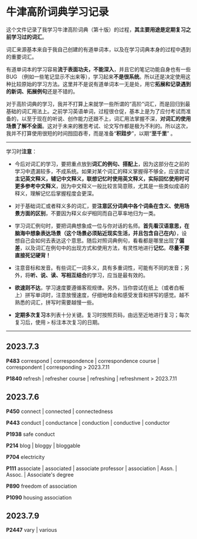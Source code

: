 # 牛津高阶词典学习记录

这个文件记录了我学习牛津高阶词典（第十版）的过程，**其主要用途是定期复习之前学习过的词汇**。

词汇来源基本来自于我自己创建的有道单词本，以及在学习词典本身的过程中遇到的重要词汇。

有道单词本的学习容易**流于表面功夫，不能深入**，并且它的笔记功能自身也有一些 BUG （例如一些笔记显示不出来等），学习起来**不是很系统**。所以还是决定使用这种比较原始的学习方法。这里并不是说有道单词本一无是处，用它**拓展和记录遇到的新词、拓展例句**还是不错的。

对于高阶词典的学习，我并不打算上来就学一些所谓的“高阶”词汇，而是回归到最基础的词汇用法上。之前学习英语单词，过程很仓促，基本上是为了应付考试而准备的，以至于现在的听说、创作能力还跟不上，词汇用法掌握不深，**对词汇的使用场景了解不全面**。这对于未来的雅思考试、论文写作都是极为不利的。所以这次，我并不打算使用很短的时间囫囵吞枣，而是准备“**积跬步**”，以期“**至千里**” 。

---

学习时**注意**：

- 今后对词汇的学习，要把重点放到**词汇的例句、搭配上**，因为这部分在之前的学习中遗漏较多，不成系统。如果对某个词汇的释义掌握得不够全，应该尝试**主记英文释义，辅记中文释义，联想记忆时使用英文释义，实际回忆使用时可更多参考中文释义**，因为中文释义一般比较言简意赅，尤其是一些类似成语的释义，理解记忆后掌握程度会更深。

- 对于基础词汇或者释义多的词汇，要**注意区分词典中各个词条在含义、使用场景方面的区别**，不要因为释义*似乎*相同而自己草率地归为一类。

- 学习词汇例句时，要把词典想象成一位与你对话的名师。**首先看汉语意思，在脑海中想象表达场景（这个场景必须贴近现实生活，并且包含自己在内）**，设想自己会如何去表达这个意思。随后对照词典例句，看看都是哪里出现了**偏差**，以及词汇在例句中的出现方式和使用方法，有灵性地进行**记忆**。**尽量不要直接死记硬背！**

- 注意音标和发音。有些词汇一词多义，具有多重词性，可能有不同的发音；另外，将**听、说、读、写相互结合**的学习，应当是最有效的。

- **欲速则不达**，学习速度要遵循客观规律。另外，当你尝试在纸上（或者白板上）拼写单词时，注意放慢速度，仔细地体会和感受发音和拼写的感觉。越不熟悉的词汇，拼写时需要越慢一些。

- **定期多次复习**本列表十分关键。复习时按照页码，由远至近地进行复习；每次复习后，使用 `>` 标注本次复习的日期。

---

## 2023.7.3

**P483** correspond | correspondence | correspondence course | correspondent | corresponding > 2023.7.11

**P1840** refresh | refresher course | refreshing | refreshment > 2023.7.11

## 2023.7.6

**P450** connect | connected | connectedness

**P443** conduct | conductance | conduction | conductive | conductor

**P1938** safe conduct

**P214** blog | bloggy | bloggable

**P704** electricity

**P111** associate | associated | associate professor | association | Assn. | Assoc. | Associate's degree

**P890** freedom of association 

**P1090**  housing association

## 2023.7.9

**P2447** vary | various

